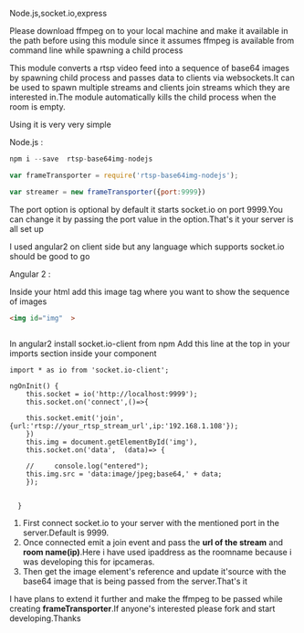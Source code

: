 Node.js,socket.io,express

Please download ffmpeg on to your local machine and make it available in the path before using this module since it assumes ffmpeg is available from command line while spawning a child process

This module converts a rtsp video feed into a sequence of base64 images by spawning child process and passes data to clients via websockets.It can be used to spawn multiple streams and clients join streams
which they are interested in.The module automatically kills the child process when the room is empty.


Using it is very very simple

Node.js : 

```node.js
npm i --save  rtsp-base64img-nodejs

var frameTransporter = require('rtsp-base64img-nodejs');

var streamer = new frameTransporter({port:9999})

```

The port option is optional by default it starts socket.io on port 9999.You can change it by passing the port value in the option.That's it your server is all set up


I used angular2 on client side but any language which supports socket.io should be good to go

Angular 2 :

Inside your html add this image tag where you want to show the sequence of images 

```html
<img id="img"  >
 
```

In angular2 install socket.io-client from npm
Add this line at the top in your imports section inside your component 
```es6
import * as io from 'socket.io-client';
```


```es6
ngOnInit() {
    this.socket = io('http://localhost:9999');
    this.socket.on('connect',()=>{
    
    this.socket.emit('join',{url:'rtsp://your_rtsp_stream_url',ip:'192.168.1.108'});
    })
    this.img = document.getElementById('img'),
    this.socket.on('data',  (data)=> {
        
    //     console.log("entered");
    this.img.src = 'data:image/jpeg;base64,' + data;
    });


  }
```

1) First connect socket.io to your server with the mentioned port in the server.Default is 9999.
2) Once connected emit a join event and pass the <b>url of the stream</b> and <b>room name(ip)</b>.Here i have used ipaddress as the roomname because i was developing this for ipcameras.
3) Then get the image element's reference and update it'source with the base64 image that is being passed from the server.That's it

I have plans to extend it further and make the ffmpeg to be passed while creating <b>frameTransporter</b>.If anyone's interested please fork and start developing.Thanks



